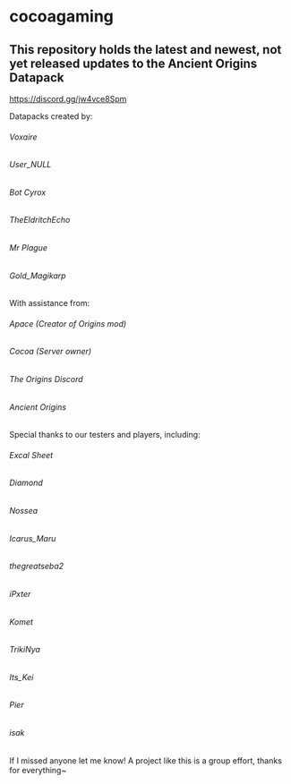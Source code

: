 # cocoagaming
## This repository holds the latest and newest, not yet released updates to the Ancient Origins Datapack
https://discord.gg/jw4vce8Spm



Datapacks created by:


###### Voxaire

###### User_NULL

###### Bot Cyrox

###### TheEldritchEcho

###### Mr Plague

###### Gold_Magikarp



With assistance from:


###### Apace (Creator of Origins mod)

###### Cocoa (Server owner)

###### The Origins Discord

###### Ancient Origins



Special thanks to our testers and players, including:


###### Excal Sheet

###### Diamond

###### Nossea

###### Icarus_Maru

###### thegreatseba2

###### iPxter

###### Komet

###### TrikiNya

###### Its_Kei

###### Pier

###### isak


If I missed anyone let me know! A project like this is a group effort, thanks for everything~

